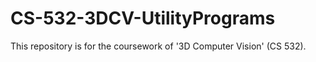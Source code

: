 # CS-532-3DCV-UtilityPrograms
This repository is for the coursework of '3D Computer Vision' (CS 532).

